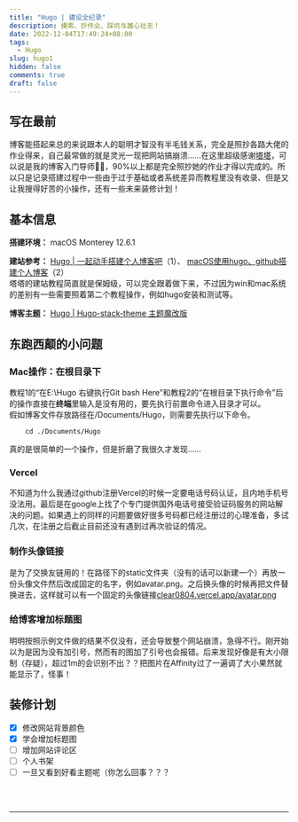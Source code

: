 ```yaml
---
title: "Hugo | 建设全纪录"
description: 摸索、抄作业、踩坑与雄心壮志！
date: 2022-12-04T17:49:24+08:00
tags:
  - Hugo
slug: hugo1
hidden: false
comments: true
draft: false
---
```

## 写在最前
博客能搭起来总的来说跟本人的聪明才智没有半毛钱关系，完全是照抄各路大佬的作业得来，自己最常做的就是灵光一现把网站搞崩溃……在这里超级感谢[塔塔](https://mantyke.icu/)，可以说是我的博客入门导师✊🏻，90%以上都是完全照抄她的作业才得以完成的。所以只是记录搭建过程中一些由于过于基础或者系统差异而教程里没有收录、但是又让我搜得好苦的小操作，还有一些未来装修计划！

## 基本信息
**搭建环境：** macOS Monterey 12.6.1 <br>

**建站参考：** 
[Hugo | 一起动手搭建个人博客吧](https://mantyke.icu/posts/2021/hugo-build-blog/)（1）、
[macOS使用hugo、github搭建个人博客](https://blog.csdn.net/qq_39618959/article/details/118443054)（2）<br>
塔塔的建站教程简直就是保姆级，可以完全跟着做下来，不过因为win和mac系统的差别有一些需要照着第二个教程操作，例如hugo安装和测试等。   

**博客主题：** [Hugo | Hugo-stack-theme 主题魔改版](https://mantyke.icu/posts/2022/stack-theme-mod/)

## 东跑西颠的小问题
### Mac操作：在根目录下
教程1的“在E:\Hugo 右键执行Git bash Here”和教程2的“在根目录下执行命令”后的操作直接在**终端**里输入是没有用的，要先执行前置命令进入目录才可以。  
假如博客文件存放路径在/Documents/Hugo，则需要先执行以下命令。
```
    cd ./Documents/Hugo
```
真的是很简单的一个操作，但是折磨了我很久才发现……

### Vercel
不知道为什么我通过github注册Vercel的时候一定要电话号码认证，且内地手机号没法用。最后是在google上找了个专门提供国外电话号接受验证码服务的网站解决的问题。如果遇上的同样的问题要做好很多号码都已经注册过的心理准备，多试几次，在注册之后截止目前还没有遇到过再次验证的情况。

### 制作头像链接
是为了交换友链用的！在路径下的static文件夹（没有的话可以新建一个）再放一份头像文件然后改成固定的名字，例如avatar.png。之后换头像的时候再把文件替换进去，这样就可以有一个固定的头像链接[clear0804.vercel.app/avatar.png](http://clear0804.vercel.app/avatar.png)

### 给博客增加标题图
明明按照示例文件做的结果不仅没有，还会导致整个网站崩溃，急得不行。刚开始以为是因为没有加引号，然而有的图加了引号也会报错。后来发现好像是有大小限制（存疑），超过1m的会识别不出？？把图片在Affinity过了一遍调了大小果然就能显示了，怪事！


## 装修计划
- [x] 修改网站背景颜色
- [x] 学会增加标题图
- [ ] 增加网站评论区
- [ ] 个人书架
- [ ] 一旦又看到好看主题呢（你怎么回事？？？
<br>
<br>

---
